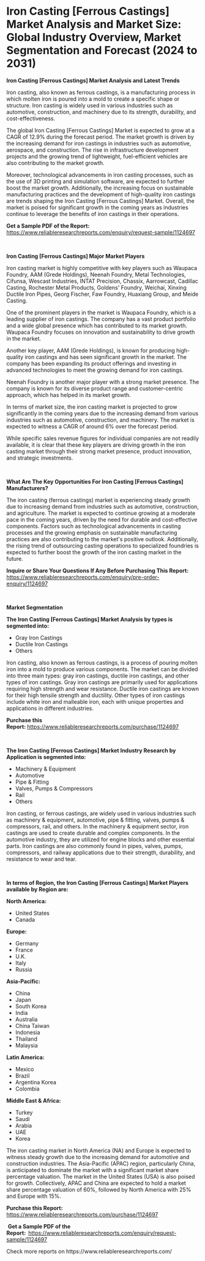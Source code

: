 <p><h1>Iron Casting [Ferrous Castings] Market Analysis and Market Size: Global Industry Overview, Market Segmentation and Forecast (2024 to 2031)</h1></p><p><strong>Iron Casting [Ferrous Castings] Market Analysis and Latest Trends</strong></p>
<p><p>Iron casting, also known as ferrous castings, is a manufacturing process in which molten iron is poured into a mold to create a specific shape or structure. Iron casting is widely used in various industries such as automotive, construction, and machinery due to its strength, durability, and cost-effectiveness.</p><p>The global Iron Casting [Ferrous Castings] Market is expected to grow at a CAGR of 12.9% during the forecast period. The market growth is driven by the increasing demand for iron castings in industries such as automotive, aerospace, and construction. The rise in infrastructure development projects and the growing trend of lightweight, fuel-efficient vehicles are also contributing to the market growth.</p><p>Moreover, technological advancements in iron casting processes, such as the use of 3D printing and simulation software, are expected to further boost the market growth. Additionally, the increasing focus on sustainable manufacturing practices and the development of high-quality iron castings are trends shaping the Iron Casting [Ferrous Castings] Market. Overall, the market is poised for significant growth in the coming years as industries continue to leverage the benefits of iron castings in their operations.</p></p>
<p><strong>Get a Sample PDF of the Report:&nbsp;</strong> <a href="https://www.reliableresearchreports.com/enquiry/request-sample/1124697">https://www.reliableresearchreports.com/enquiry/request-sample/1124697</a></p>
<p>&nbsp;</p>
<p><strong>Iron Casting [Ferrous Castings] Major Market Players</strong></p>
<p><p>Iron casting market is highly competitive with key players such as Waupaca Foundry, AAM (Grede Holdings), Neenah Foundry, Metal Technologies, Cifunsa, Wescast Industries, INTAT Precision, Chassix, Aarrowcast, Cadillac Casting, Rochester Metal Products, Goldens' Foundry, Weichai, Xinxing Ductile Iron Pipes, Georg Fischer, Faw Foundry, Huaxiang Group, and Meide Casting.</p><p>One of the prominent players in the market is Waupaca Foundry, which is a leading supplier of iron castings. The company has a vast product portfolio and a wide global presence which has contributed to its market growth. Waupaca Foundry focuses on innovation and sustainability to drive growth in the market. </p><p>Another key player, AAM (Grede Holdings), is known for producing high-quality iron castings and has seen significant growth in the market. The company has been expanding its product offerings and investing in advanced technologies to meet the growing demand for iron castings.</p><p>Neenah Foundry is another major player with a strong market presence. The company is known for its diverse product range and customer-centric approach, which has helped in its market growth.</p><p>In terms of market size, the iron casting market is projected to grow significantly in the coming years due to the increasing demand from various industries such as automotive, construction, and machinery. The market is expected to witness a CAGR of around 6% over the forecast period.</p><p>While specific sales revenue figures for individual companies are not readily available, it is clear that these key players are driving growth in the iron casting market through their strong market presence, product innovation, and strategic investments.</p></p>
<p>&nbsp;</p>
<p><strong>What Are The Key Opportunities For Iron Casting [Ferrous Castings] Manufacturers?</strong></p>
<p><p>The iron casting (ferrous castings) market is experiencing steady growth due to increasing demand from industries such as automotive, construction, and agriculture. The market is expected to continue growing at a moderate pace in the coming years, driven by the need for durable and cost-effective components. Factors such as technological advancements in casting processes and the growing emphasis on sustainable manufacturing practices are also contributing to the market's positive outlook. Additionally, the rising trend of outsourcing casting operations to specialized foundries is expected to further boost the growth of the iron casting market in the future.</p></p>
<p><strong>Inquire or Share Your Questions If Any Before Purchasing This Report:</strong> <a href="https://www.reliableresearchreports.com/enquiry/pre-order-enquiry/1124697">https://www.reliableresearchreports.com/enquiry/pre-order-enquiry/1124697</a></p>
<p>&nbsp;</p>
<p><strong>Market Segmentation</strong></p>
<p><strong>The Iron Casting [Ferrous Castings] Market Analysis by types is segmented into:</strong></p>
<p><ul><li>Gray Iron Castings</li><li>Ductile Iron Castings</li><li>Others</li></ul></p>
<p><p>Iron casting, also known as ferrous castings, is a process of pouring molten iron into a mold to produce various components. The market can be divided into three main types: gray iron castings, ductile iron castings, and other types of iron castings. Gray iron castings are primarily used for applications requiring high strength and wear resistance. Ductile iron castings are known for their high tensile strength and ductility. Other types of iron castings include white iron and malleable iron, each with unique properties and applications in different industries.</p></p>
<p><strong>Purchase this Report:&nbsp;</strong><a href="https://www.reliableresearchreports.com/purchase/1124697">https://www.reliableresearchreports.com/purchase/1124697</a></p>
<p>&nbsp;</p>
<p><strong>The Iron Casting [Ferrous Castings] Market Industry Research by Application is segmented into:</strong></p>
<p><ul><li>Machinery & Equipment</li><li>Automotive</li><li>Pipe & Fitting</li><li>Valves, Pumps & Compressors</li><li>Rail</li><li>Others</li></ul></p>
<p><p>Iron casting, or ferrous castings, are widely used in various industries such as machinery & equipment, automotive, pipe & fitting, valves, pumps & compressors, rail, and others. In the machinery & equipment sector, iron castings are used to create durable and complex components. In the automotive industry, they are utilized for engine blocks and other essential parts. Iron castings are also commonly found in pipes, valves, pumps, compressors, and railway applications due to their strength, durability, and resistance to wear and tear.</p></p>
<p>&nbsp;</p>
<p><strong>In terms of Region, the Iron Casting [Ferrous Castings] Market Players available by Region are:</strong></p>
<p>
    <p> <strong> North America: </strong>
        <ul>
            <li>United States</li>
            <li>Canada</li>
        </ul>
        </p> 
    <p> <strong> Europe: </strong>
        <ul>
            <li>Germany</li>
            <li>France</li>
            <li>U.K.</li>
            <li>Italy</li>
            <li>Russia</li>
        </ul>
        </p> 
    <p> <strong> Asia-Pacific: </strong>
        <ul>
            <li>China</li>
            <li>Japan</li>
            <li>South Korea</li>
            <li>India</li>
            <li>Australia</li>
            <li>China Taiwan</li>
            <li>Indonesia</li>
            <li>Thailand</li>
            <li>Malaysia</li>
        </ul>
        </p> 
    <p> <strong> Latin America: </strong>
        <ul>
            <li>Mexico</li>
            <li>Brazil</li>
            <li>Argentina Korea</li>
            <li>Colombia</li>
        </ul>
        </p> 
    <p> <strong> Middle East & Africa: </strong>
        <ul>
            <li>Turkey</li>
            <li>Saudi</li>
            <li>Arabia</li>
            <li>UAE</li>
            <li>Korea</li>
        </ul>
    </p>
    </p>
<p><p>The iron casting market in North America (NA) and Europe is expected to witness steady growth due to the increasing demand for automotive and construction industries. The Asia-Pacific (APAC) region, particularly China, is anticipated to dominate the market with a significant market share percentage valuation. The market in the United States (USA) is also poised for growth. Collectively, APAC and China are expected to hold a market share percentage valuation of 60%, followed by North America with 25% and Europe with 15%.</p></p>
<p><strong>Purchase this Report: </strong><a href="https://www.reliableresearchreports.com/purchase/1124697">https://www.reliableresearchreports.com/purchase/1124697</a></p>
<p>&nbsp;<strong>Get a Sample PDF of the Report:&nbsp;&nbsp;</strong><a href="https://www.reliableresearchreports.com/enquiry/request-sample/1124697">https://www.reliableresearchreports.com/enquiry/request-sample/1124697</a></p>
<p><strong></strong></p>
<p>Check more reports on https://www.reliableresearchreports.com/</p>